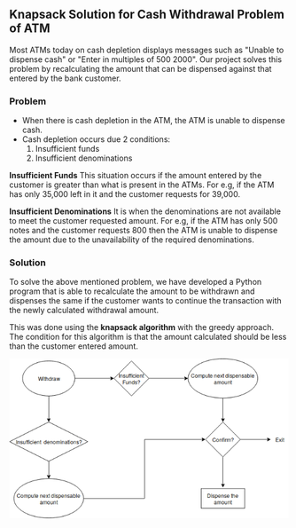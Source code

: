 ## Knapsack Solution for Cash Withdrawal Problem of ATM

Most ATMs today on cash depletion displays messages such as "Unable to dispense cash" or "Enter in multiples of 500 2000". Our project solves this problem by recalculating the amount that can be dispensed against that entered by the bank customer.

### Problem

- When there is cash depletion in the ATM, the ATM is unable to dispense cash.
- Cash depletion occurs due 2 conditions:
  1. Insufficient funds
  2. Insufficient denominations
  
**Insufficient Funds**
This situation occurs if the amount entered by the customer is greater than what is present in the ATMs.
For e.g, if the ATM has only 35,000 left in it and the customer requests for 39,000.

**Insufficient Denominations**
It is when the denominations are not available to meet the customer requested amount. 
For e.g, if the ATM has only 500 notes and the customer requests 800 then the ATM is unable to dispense the amount due to the unavailability of the required denominations.

### Solution
To solve the above mentioned problem, we have developed a Python program that is able to recalculate the amount to be withdrawn and dispenses the same if the customer wants to continue the transaction with the newly calculated withdrawal amount.

This was done using the **knapsack algorithm** with the greedy approach. The condition for this algorithm is that the amount calculated should be less than the customer entered amount.

![Image](https://raw.githubusercontent.com/jolynt24/Knapsack_ATM/master/Conditions_Flowchart.png)
